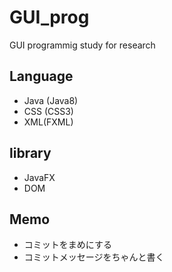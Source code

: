 # GUI_prog
GUI programmig study for research

## Language

* Java (Java8)
* CSS (CSS3)
* XML(FXML)

## library
* JavaFX
* DOM

## Memo
* コミットをまめにする
* コミットメッセージをちゃんと書く
